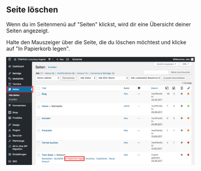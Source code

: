 ## Seite löschen

Wenn du im Seitenmenü auf "Seiten" klickst, wird dir eine Übersicht deiner Seiten angezeigt.

Halte den Mauszeiger über die Seite, die du löschen möchtest und klicke auf "In Papierkorb legen".

![image](./assets/delete.jpg)

